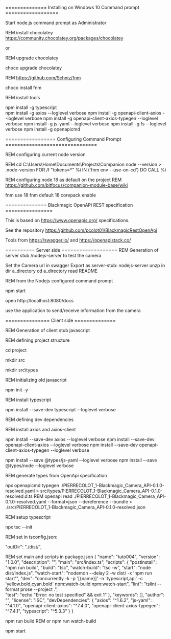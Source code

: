 ============== Installing on Windows 10 Command prompt ==================

Start node.js command prompt as Administrator


REM install chocolatey https://community.chocolatey.org/packages/chocolatey

or

REM upgrade chocolatey

choco upgrade chocolatey      



REM https://github.com/Schniz/fnm

choco install fnm


REM install tools

npm install -g typescript   
npm install -g axios --loglevel verbose
npm install -g openapi-client-axios --loglevel verbose
npm install -g openapi-client-axios-typegen --loglevel verbose
npm install -g js-yaml --loglevel verbose
npm install -g fs --loglevel verbose
npm install -g openapicmd 


================= Configuring Command Prompt ===============================

REM configuring current node version

REM cd C:\Users\Home\Documents\Projects\Companion
node --version > .node-version
FOR /f "tokens=*" %i IN ('fnm env --use-on-cd') DO CALL %i


REM configuring node 18 as default on the project
REM https://github.com/bitfocus/companion-module-base/wiki

fnm use 18
fnm default 18
corepack enable



============== Blackmagic OpenAPi REST specification ================

This is based on https://www.openapis.org/ specifications.

See the repository https://github.com/pcolot01/BlackmagicRestOpenApi

Tools from https://swagger.io/ and https://openapistack.co/


========== Server side ===================
REM Generation of server stub /nodejs-server to test the camera

Set the Camera url in swagger
Export as server-stub: nodejs-server
unzp in dir a_directory
cd a_directory
read README


REM from the Nodejs configured command prompt

npm start

open http://localhost:8080/docs

use the application to send/receive information from the camera




=============== Client side ==============

REM Generation of client stub javascript

REM defining project structure

cd project

mkdir src

mkdir src\types


REM initializing old javascript

npm init -y


REM install typescript

npm install --save-dev typescript --loglevel verbose  


REM defining dev dependencies

REM install axios and axios-client

npm install --save-dev axios --loglevel verbose
npm install --save-dev openapi-client-axios --loglevel verbose
npm install --save-dev openapi-client-axios-typegen --loglevel verbose

npm install --save @types/js-yaml --loglevel verbose
npm install --save @types/node --loglevel verbose


REM generate types from OpenApi specification

npx openapicmd typegen ./PIERRECOLOT_1-Blackmagic_Camera_API-0.1.0-resolved.yaml > src/types/PIERRECOLOT_1-Blackmagic_Camera_API-0.1.0-resolved.d.ts
REM openapi read ./PIERRECOLOT_1-Blackmagic_Camera_API-0.1.0-resolved.yaml --format=json --dereference --bundle > ./src/PIERRECOLOT_1-Blackmagic_Camera_API-0.1.0-resolved.json


REM setup typescript

npx tsc --init 

REM set in tsconfig.json:

"outDir": "./dist/",


REM set main and scripts in package.json
{
  "name": "tuto004",
  "version": "1.0.0",
  "description": "",
  "main": "src/index.ts",
  "scripts": {
    "postinstall": "npm run build",
    "build": "tsc",
    "watch-build": "tsc -w",
    "start": "node dist/index.js",
    "watch-start": "nodemon --delay 2 -w dist/ -x 'npm run start'",
    "dev": "concurrently -k -p '[{name}]' -n 'typescript,api' -c 'yellow.bold,cyan.bold' npm:watch-build npm:watch-start",
    "lint": "tslint --format prose --project .",    
    "test": "echo \"Error: no test specified\" && exit 1"
  },
  "keywords": [],
  "author": "",
  "license": "ISC",
  "devDependencies": {
    "axios": "^1.6.2",
    "js-yaml": "^4.1.0",
    "openapi-client-axios": "^7.4.0",
    "openapi-client-axios-typegen": "^7.4.1",
    "typescript": "^5.3.3"
  }
}


npm run build
REM or npm run watch-build

npm start






